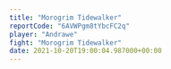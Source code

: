 ```yaml
---
title: "Morogrim Tidewalker"
reportCode: "6AVWPgm8tYbcFC2q"
player: "Andrawe"
fight: "Morogrim Tidewalker"
date: 2021-10-20T19:00:04.987000+00:00
---
```

